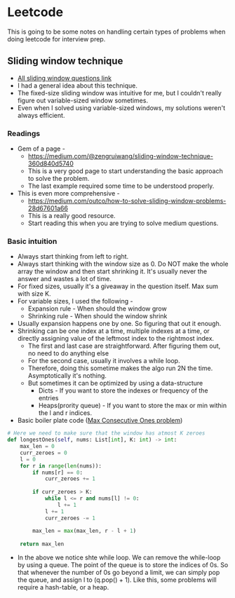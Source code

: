 # Leetcode
This is going to be some notes on handling certain types of problems when doing leetcode for interview prep.

## Sliding window technique
- [All sliding window questions link](https://leetcode.com/problemset/all/?topicSlugs=sliding-window)
- I had a general idea about this technique. 
- The fixed-size sliding window was intuitive for me, but I couldn't really figure out variable-sized window sometimes.
- Even when I solved using variable-sized windows, my solutions weren't always efficient.

### Readings 
- Gem of a page - 
	- https://medium.com/@zengruiwang/sliding-window-technique-360d840d5740
	- This is a very good page to start understanding the basic approach to solve the problem.
	- The last example required some time to be understood properly.
- This is even more comprehensive - 
	- https://medium.com/outco/how-to-solve-sliding-window-problems-28d67601a66
	- This is a really good resource.
	- Start reading this when you are trying to solve medium questions.

### Basic intuition
- Always start thinking from left to right.
- Always start thinking with the window size as 0. Do NOT make the whole array the window and then start shrinking it. It's usually never the answer and wastes a lot of time.
- For fixed sizes, usually it's a giveaway in the question itself. Max sum with size K.
- For variable sizes, I used the following - 
	- Expansion rule - When should the window grow
	- Shrinking rule - When should the window shrink
- Usually expansion happens one by one. So figuring that out it enough.
- Shrinking can be one index at a time, multiple indexes at a time, or directly assigning value of the leftmost index to the rightmost index.
	- The first and last case are straightforward. After figuring them out, no need to do anything else
	- For the second case, usually it involves a while loop.
	- Therefore, doing this sometime makes the algo run 2N the time. Asymptotically it's nothing. 
	- But sometimes it can be optimized by using a data-structure 
		- Dicts - If you want to store the indexes or frequency of the entries 
		- Heaps(prority queue) - If you want to store the max or min within the l and r indices.
- Basic boiler plate code ([Max Consecutive Ones problem](https://leetcode.com/problems/max-consecutive-ones-iii/))
```python
# Here we need to make sure that the window has atmost K zeroes
def longestOnes(self, nums: List[int], K: int) -> int:
	max_len = 0
	curr_zeroes = 0
	l = 0
	for r in range(len(nums)):
	    if nums[r] == 0:
	        curr_zeroes += 1
	        
	    if curr_zeroes > K:            
	        while l <= r and nums[l] != 0:
	            l += 1
	        l += 1
	        curr_zeroes -= 1
	    
	    max_len = max(max_len, r - l + 1)
	        
	return max_len
```
- In the above we notice shte while loop. We can remove the while-loop by using a queue. The point of the queue is to store the indices of 0s. So that whenever the number of 0s go beyond a limit, we can simply pop the queue, and assign l to (q.pop() + 1). Like this, some problems will require a hash-table, or a heap.

